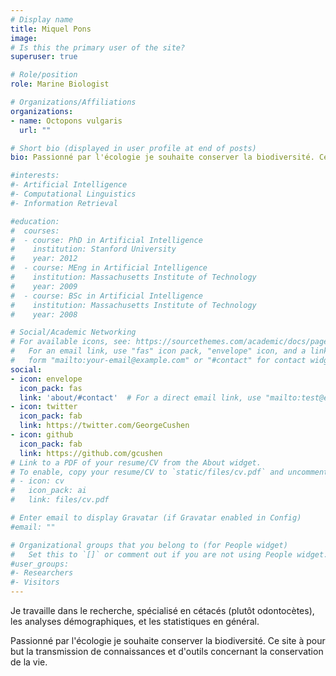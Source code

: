 ```yaml
---
# Display name
title: Miquel Pons
image: 
# Is this the primary user of the site?
superuser: true

# Role/position
role: Marine Biologist

# Organizations/Affiliations
organizations:
- name: Octopons vulgaris
  url: ""

# Short bio (displayed in user profile at end of posts)
bio: Passionné par l'écologie je souhaite conserver la biodiversité. Ce site à pour but la transmission de connaissances et d'outils concernant la conservation de la vie. 

#interests:
#- Artificial Intelligence
#- Computational Linguistics
#- Information Retrieval

#education:
#  courses:
#  - course: PhD in Artificial Intelligence
#    institution: Stanford University
#    year: 2012
#  - course: MEng in Artificial Intelligence
#    institution: Massachusetts Institute of Technology
#    year: 2009
#  - course: BSc in Artificial Intelligence
#    institution: Massachusetts Institute of Technology
#    year: 2008

# Social/Academic Networking
# For available icons, see: https://sourcethemes.com/academic/docs/page-builder/#icons
#   For an email link, use "fas" icon pack, "envelope" icon, and a link in the
#   form "mailto:your-email@example.com" or "#contact" for contact widget.
social:
- icon: envelope
  icon_pack: fas
  link: 'about/#contact'  # For a direct email link, use "mailto:test@example.org".
- icon: twitter
  icon_pack: fab
  link: https://twitter.com/GeorgeCushen
- icon: github
  icon_pack: fab
  link: https://github.com/gcushen
# Link to a PDF of your resume/CV from the About widget.
# To enable, copy your resume/CV to `static/files/cv.pdf` and uncomment the lines below.
# - icon: cv
#   icon_pack: ai
#   link: files/cv.pdf

# Enter email to display Gravatar (if Gravatar enabled in Config)
#email: ""

# Organizational groups that you belong to (for People widget)
#   Set this to `[]` or comment out if you are not using People widget.
#user_groups:
#- Researchers
#- Visitors
---
```


Je travaille dans le recherche, spécialisé en cétacés (plutôt odontocètes), les analyses démographiques, et les statistiques en général.

Passionné par l'écologie je souhaite conserver la biodiversité. Ce site à pour but la transmission de connaissances et d'outils concernant la conservation de la vie. 
